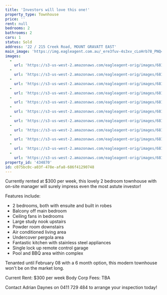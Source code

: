 ```yaml
---
title: 'Investors will love this one!'
property_type: Townhouse
price: ''
rent: null
bedrooms: 2
bathrooms: 2
cars: 1
status: Sold
address: '22 / 215 Creek Road, MOUNT GRAVATT EAST'
main_image: 'https://img.eagleagent.com.au/_ere3fuv-4s3xv_cLoHrb78_PNQ=/1280x854/smart/https://s3-us-west-2.amazonaws.com/eagleagent-orig/images/6818458/104576799-image-M.jpg'
images:
  -
    url: 'https://s3-us-west-2.amazonaws.com/eagleagent-orig/images/6818468/104576799-image-J.jpg'
  -
    url: 'https://s3-us-west-2.amazonaws.com/eagleagent-orig/images/6818467/104576799-image-I.jpg'
  -
    url: 'https://s3-us-west-2.amazonaws.com/eagleagent-orig/images/6818466/104576799-image-H.jpg'
  -
    url: 'https://s3-us-west-2.amazonaws.com/eagleagent-orig/images/6818465/104576799-image-G.jpg'
  -
    url: 'https://s3-us-west-2.amazonaws.com/eagleagent-orig/images/6818464/104576799-image-F.jpg'
  -
    url: 'https://s3-us-west-2.amazonaws.com/eagleagent-orig/images/6818463/104576799-image-E.jpg'
  -
    url: 'https://s3-us-west-2.amazonaws.com/eagleagent-orig/images/6818462/104576799-image-D.jpg'
  -
    url: 'https://s3-us-west-2.amazonaws.com/eagleagent-orig/images/6818461/104576799-image-C.jpg'
  -
    url: 'https://s3-us-west-2.amazonaws.com/eagleagent-orig/images/6818460/104576799-image-B.jpg'
  -
    url: 'https://s3-us-west-2.amazonaws.com/eagleagent-orig/images/6818459/104576799-image-A.jpg'
  -
    url: 'https://s3-us-west-2.amazonaws.com/eagleagent-orig/images/6818458/104576799-image-M.jpg'
property_id: '434870'
id: c075bc0c-a03f-478e-afa8-686f41290748
---
```

Currently rented at $300 per week, this lovely 2 bedroom townhouse with on-site manager will surely impress even the most astute investor!

Features include:
* 2 bedrooms, both with ensuite and built in robes
* Balcony off main bedroom
* Ceiling fans in bedrooms
* Large study nook upstairs
* Powder room downstairs
* Air conditioned living area
* Undercover pergola area
* Fantastic kitchen with stainless steel appliances
* Single lock up remote control garage
* Pool and BBQ area within complex

Tenanted until February 08 with a 6 month option, this modern townhouse won't be on the market long.

Current Rent: $300 per week
Body Corp Fees: TBA

Contact Adrian Daynes on 0411 729 484 to arrange your inspection today!